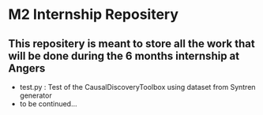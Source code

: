 # M2 Internship Repositery

## This repositery is meant to store all the work that will be done during the 6 months internship at Angers


- test.py : Test of the CausalDiscoveryToolbox using dataset from Syntren generator
- to be continued...
